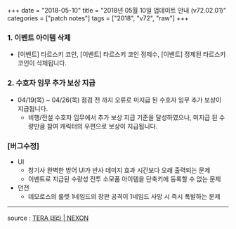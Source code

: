 +++
date = "2018-05-10"
title = "2018년 05월 10일 업데이트 안내 (v72.02.01)"
categories = ["patch notes"]
tags = ["2018", "v72", "raw"]
+++

### 1. 이벤트 아이템 삭제
- [이벤트] 타르스키 코인, [이벤트] 타르스키 코인 정제수, [이벤트] 정제된 타르스키 코인이 삭제됩니다.

### 2. 수호자 임무 추가 보상 지급
- 04/19(목) ~ 04/26(목) 점검 전 까지 오류로 미지급 된 수호자 임무 추가 보상이 지급됩니다.
  - 비행/전설 수호자 임무에서 추가 보상 지급 기준을 달성하였으나, 미지급 된 수량만큼 참여 캐릭터의 우편으로 보상이 지급됩니다.

### [버그수정]
- UI
  - 창기사 완벽한 방어 UI가 반사 데미지 효과 시간보다 오래 출력되는 문제
  - 이벤트로 지급된 수량성 전투 소모품 아이템을 단축키에 등록할 수 없는 문제
- 던전
  - 데모로스의 룰렛 1네임드의 장판 공격이 1네임드 사망 시 즉시 폭발하는 문제

----

source : [TERA 테라 | NEXON](http://tera.nexon.com/news/update/view.aspx?n4articlesn=332)
